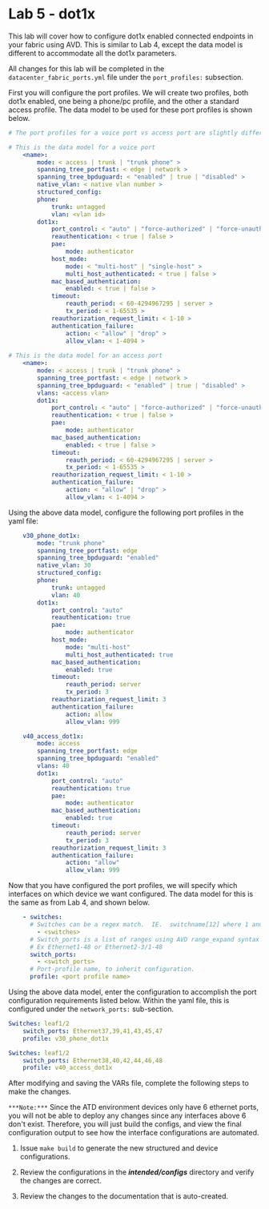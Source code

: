# **Lab 5 - dot1x**

This lab will cover how to configure dot1x enabled connected endpoints in your fabric using AVD.  This is similar to Lab 4, except the data model is different to accommodate all the dot1x parameters.  

All changes for this lab will be completed in the `datacenter_fabric_ports.yml` file under the `port_profiles:` subsection.

First you will configure the port profiles.  We will create two profiles, both dot1x enabled, one being a phone/pc profile, and the other a standard access profile.  The data model to be used for these port profiles is shown below.

```yaml
# The port profiles for a voice port vs access port are slightly different, so they are both shown here.

# This is the data model for a voice port
    <name>:
        mode: < access | trunk | "trunk phone" > 
        spanning_tree_portfast: < edge | network >
        spanning_tree_bpduguard: < "enabled" | true | "disabled" >
        native_vlan: < native vlan number >
        structured_config:
        phone:
            trunk: untagged
            vlan: <vlan id>
        dot1x:
            port_control: < "auto" | "force-authorized" | "force-unauthorized" >
            reauthentication: < true | false >
            pae:
                mode: authenticator
            host_mode:
                mode: < "multi-host" | "single-host" >
                multi_host_authenticated: < true | false >
            mac_based_authentication:
                enabled: < true | false >
            timeout:
                reauth_period: < 60-4294967295 | server >
                tx_period: < 1-65535 >
            reauthorization_request_limit: < 1-10 >
            authentication_failure:
                action: < "allow" | "drop" >
                allow_vlan: < 1-4094 >
        
# This is the data model for an access port        
    <name>:
        mode: < access | trunk | "trunk phone" > 
        spanning_tree_portfast: < edge | network >
        spanning_tree_bpduguard: < "enabled" | true | "disabled" >
        vlans: <access vlan>
        dot1x:
            port_control: < "auto" | "force-authorized" | "force-unauthorized" >
            reauthentication: < true | false >
            pae:
                mode: authenticator
            mac_based_authentication:
                enabled: < true | false >
            timeout:
                reauth_period: < 60-4294967295 | server >
                tx_period: < 1-65535 >
            reauthorization_request_limit: < 1-10 >
            authentication_failure:
                action: < "allow" | "drop" >
                allow_vlan: < 1-4094 >
```

Using the above data model, configure the following port profiles in the yaml file:

```yaml
    v30_phone_dot1x:
        mode: "trunk phone" 
        spanning_tree_portfast: edge
        spanning_tree_bpduguard: "enabled"
        native_vlan: 30
        structured_config:
        phone:
            trunk: untagged
            vlan: 40
        dot1x:
            port_control: "auto"
            reauthentication: true
            pae:
                mode: authenticator
            host_mode:
                mode: "multi-host"
                multi_host_authenticated: true
            mac_based_authentication:
                enabled: true
            timeout:
                reauth_period: server
                tx_period: 3
            reauthorization_request_limit: 3
            authentication_failure:
                action: allow
                allow_vlan: 999

    v40_access_dot1x:
        mode: access
        spanning_tree_portfast: edge
        spanning_tree_bpduguard: "enabled"
        vlans: 40
        dot1x:
            port_control: "auto"
            reauthentication: true
            pae:
                mode: authenticator
            mac_based_authentication:
                enabled: true
            timeout:
                reauth_period: server
                tx_period: 3
            reauthorization_request_limit: 3
            authentication_failure:
                action: "allow"
                allow_vlan: 999
```

Now that you have configured the port profiles, we will specify which interfaces on which device we want configured.  The data model for this is the same as from Lab 4, and shown below.

```yaml
    - switches:
      # Switches can be a regex match.  IE.  switchname[12] where 1 and 2 are switchname1 and switchname2 respectively.
        - <switches>
      # Switch_ports is a list of ranges using AVD range_expand syntax (see link below).
      # Ex Ethernet1-48 or Ethernet2-3/1-48
      switch_ports:
        - <switch_ports>
      # Port-profile name, to inherit configuration.
      profile: <port profile name>
```

Using the above data model, enter the configuration to accomplish the port configuration requirements listed below.  Within the yaml file, this is configured under the `network_ports:` sub-section.  

```yaml
Switches: leaf1/2
    switch_ports: Ethernet37,39,41,43,45,47
    profile: v30_phone_dot1x

Switches: leaf1/2
    switch_ports: Ethernet38,40,42,44,46,48
    profile: v40_access_dot1x
```

After modifying and saving the VARs file, complete the following steps to make the changes.

`***Note:***` Since the ATD environment devices only have 6 ethernet ports, you will not be able to deploy any changes since any interfaces above 6 don't exist.  Therefore, you will just build the configs, and view the final configuration output to see how the interface configurations are automated.

1) Issue `make build` to generate the new structured and device configurations.

2) Review the configurations in the ***intended/configs*** directory and verify the changes are correct.

3) Review the changes to the documentation that is auto-created.
